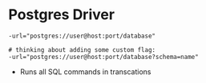 # Postgres Driver

```
-url="postgres://user@host:port/database"

# thinking about adding some custom flag:
-url="postgres://user@host:port/database?schema=name" 
```

* Runs all SQL commands in transcations